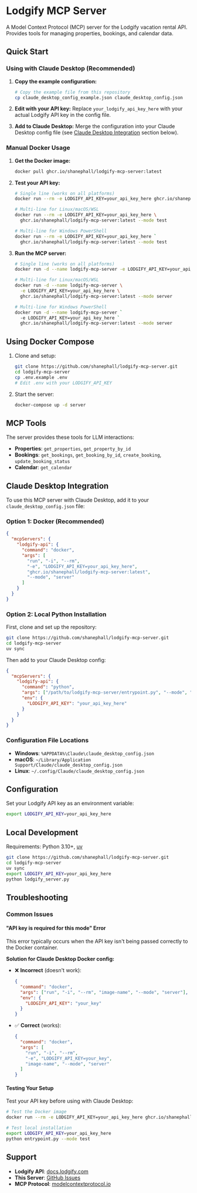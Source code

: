# Lodgify MCP Server

A Model Context Protocol (MCP) server for the Lodgify vacation rental API. Provides tools for managing properties, bookings, and calendar data.

## Quick Start

### Using with Claude Desktop (Recommended)

1. **Copy the example configuration:**
   ```bash
   # Copy the example file from this repository
   cp claude_desktop_config_example.json claude_desktop_config.json
   ```

2. **Edit with your API key:**
   Replace `your_lodgify_api_key_here` with your actual Lodgify API key in the config file.

3. **Add to Claude Desktop:**
   Merge the configuration into your Claude Desktop config file (see [Claude Desktop Integration](#claude-desktop-integration) section below).

### Manual Docker Usage

1. **Get the Docker image:**

   ```bash
   docker pull ghcr.io/shanephall/lodgify-mcp-server:latest
   ```

2. **Test your API key:**

   ```bash
   # Single line (works on all platforms)
   docker run --rm -e LODGIFY_API_KEY=your_api_key_here ghcr.io/shanephall/lodgify-mcp-server:latest --mode test
   
   # Multi-line for Linux/macOS/WSL
   docker run --rm -e LODGIFY_API_KEY=your_api_key_here \
     ghcr.io/shanephall/lodgify-mcp-server:latest --mode test
   
   # Multi-line for Windows PowerShell
   docker run --rm -e LODGIFY_API_KEY=your_api_key_here `
     ghcr.io/shanephall/lodgify-mcp-server:latest --mode test
   ```

3. **Run the MCP server:**

   ```bash
   # Single line (works on all platforms)
   docker run -d --name lodgify-mcp-server -e LODGIFY_API_KEY=your_api_key_here ghcr.io/shanephall/lodgify-mcp-server:latest --mode server
   
   # Multi-line for Linux/macOS/WSL
   docker run -d --name lodgify-mcp-server \
     -e LODGIFY_API_KEY=your_api_key_here \
     ghcr.io/shanephall/lodgify-mcp-server:latest --mode server
   
   # Multi-line for Windows PowerShell  
   docker run -d --name lodgify-mcp-server `
     -e LODGIFY_API_KEY=your_api_key_here `
     ghcr.io/shanephall/lodgify-mcp-server:latest --mode server
   ```

## Using Docker Compose

1. Clone and setup:

   ```bash
   git clone https://github.com/shanephall/lodgify-mcp-server.git
   cd lodgify-mcp-server
   cp .env.example .env
   # Edit .env with your LODGIFY_API_KEY
   ```

2. Start the server:

   ```bash
   docker-compose up -d server
   ```

## MCP Tools

The server provides these tools for LLM interactions:

- **Properties**: `get_properties`, `get_property_by_id`
- **Bookings**: `get_bookings`, `get_booking_by_id`, `create_booking`, `update_booking_status`
- **Calendar**: `get_calendar`

## Claude Desktop Integration

To use this MCP server with Claude Desktop, add it to your `claude_desktop_config.json` file:

### Option 1: Docker (Recommended)

```json
{
  "mcpServers": {
    "lodgify-api": {
      "command": "docker",
      "args": [
        "run", "-i", "--rm", 
        "-e", "LODGIFY_API_KEY=your_api_key_here",
        "ghcr.io/shanephall/lodgify-mcp-server:latest",
        "--mode", "server"
      ]
    }
  }
}
```

### Option 2: Local Python Installation

First, clone and set up the repository:

```bash
git clone https://github.com/shanephall/lodgify-mcp-server.git
cd lodgify-mcp-server
uv sync
```

Then add to your Claude Desktop config:

```json
{
  "mcpServers": {
    "lodgify-api": {
      "command": "python",
      "args": ["/path/to/lodgify-mcp-server/entrypoint.py", "--mode", "server"],
      "env": {
        "LODGIFY_API_KEY": "your_api_key_here"
      }
    }
  }
}
```

### Configuration File Locations

- **Windows**: `%APPDATA%\Claude\claude_desktop_config.json`
- **macOS**: `~/Library/Application Support/Claude/claude_desktop_config.json`
- **Linux**: `~/.config/Claude/claude_desktop_config.json`

## Configuration

Set your Lodgify API key as an environment variable:

```bash
export LODGIFY_API_KEY=your_api_key_here
```

## Local Development

Requirements: Python 3.10+, [uv](https://github.com/astral-sh/uv)

```bash
git clone https://github.com/shanephall/lodgify-mcp-server.git
cd lodgify-mcp-server
uv sync
export LODGIFY_API_KEY=your_api_key_here
python lodgify_server.py
```

## Troubleshooting

### Common Issues

#### "API key is required for this mode" Error

This error typically occurs when the API key isn't being passed correctly to the Docker container.

**Solution for Claude Desktop Docker config:**
- ❌ **Incorrect** (doesn't work):
  ```json
  {
    "command": "docker",
    "args": ["run", "-i", "--rm", "image-name", "--mode", "server"],
    "env": {
      "LODGIFY_API_KEY": "your_key"
    }
  }
  ```

- ✅ **Correct** (works):
  ```json
  {
    "command": "docker", 
    "args": [
      "run", "-i", "--rm",
      "-e", "LODGIFY_API_KEY=your_key",
      "image-name", "--mode", "server"
    ]
  }
  ```

#### Testing Your Setup

Test your API key before using with Claude Desktop:

```bash
# Test the Docker image
docker run --rm -e LODGIFY_API_KEY=your_api_key_here ghcr.io/shanephall/lodgify-mcp-server:latest --mode test

# Test local installation
export LODGIFY_API_KEY=your_api_key_here
python entrypoint.py --mode test
```

## Support

- **Lodgify API**: [docs.lodgify.com](https://docs.lodgify.com/)
- **This Server**: [GitHub Issues](https://github.com/shanephall/lodgify-mcp-server/issues)
- **MCP Protocol**: [modelcontextprotocol.io](https://modelcontextprotocol.io/)
